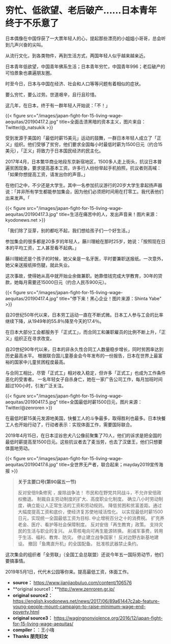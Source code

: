 # 穷忙、低欲望、老后破产......日本青年终于不乐意了


日本偶像在中国俘获了一大票年轻人的心，提起那些漂亮的小姐姐小哥哥，总会听到几声兴奋的尖叫。

从流行文化，到各类物件，再到生活方式，两国年轻人似乎越来越亲近。

日本青年低欲望，中国青年佛系生活；日本青年穷忙，中国青年996；老后破产的可怕景象也袭遍朋友圈。

时至今日，日本与中国在经济、社会和人口等等问题有着相似的症状。

要么穷忙，要么过劳。世道艰辛，且行且珍惜。

这几年，在日本，终于有一群年轻人开始说：「不！」

{{< figure src="/images/japan-fight-for-15-living-wage-aequitas/20190417.2.jpg" title=全面击溃黑暗的资本主义，图片来自：Twitter/@_natsukik >}}

受到发源于美国的「最低时薪15美元」运动的鼓舞，一群日本年轻人成立了「正义」组织。他们受够了贫穷，他们要求全国每小时最低时薪为1500日元（约合15美元），「正义」将致力于日本国民经济的民主化。

2017年4月，日本繁华商业地段东京新宿地区，1500多人走上街头，抗议日本普遍贫困现象，要求提高基本工资。许多行人纷纷举起手机拍照，抗议者则高喊：「如果你想提高工资，请发出你的声音。」

在他们之中，不少还是大学生。其中一名参加抗议游行的20岁大学生拿起扬声器说：「并非所有学生都能参加集会，因为他们必须把时间用在打零工。我代表他们出来发声。「

{{< figure src="/images/japan-fight-for-15-living-wage-aequitas/20190417.3.jpg" title=生活在痛苦中的人，发出声音来！图片来源：kyodonews.net >}}

「我们除了豆芽，别的都吃不起，我们想给孩子们一个好生活。」

参加集会的很多都是20多岁的年轻人，藤川理絵在那时25岁，她说：「按照现在日本的平均工资，工人甚至看不起病。」

藤川理絵还是个孩子的时候，她父亲是一名牙医，平时要兼职送报纸。一次意外，她父亲送报纸摔伤腿，就此失业。

这次事故，使得她从高中就开始业余做兼职。她靠借钱完成大学教育，30年的贷款，她每月需要还15000日元（约合人民币900元）。

{{< figure src="/images/japan-fight-for-15-living-wage-aequitas/20190417.4.jpg" title="停下来！黑心企业！图片来源：Shinta Yabe" >}}

自20世纪50年代以来，日本劳工运动一直在不断式微。日本工人参与工会的比率继续下降，从1949年的55.8％降至今天的17.4％。

在日本大部分工会都服务于「正式工」，而合同工和兼职雇员的比例不断上升，「正义」组织正在寻求改变。

自20世纪90年代以来，日本的非永久性合同工人数量稳步增长，同时贫困率达到历史最高水平。 根据联合国儿童基金会今年发布的一份报告，日本在世界上最富裕的国家中儿童贫困程度最高。

与合同工相比，尽管「正式工」相对收入稳定，但许多「正式工」也成为工作条件恶化的受害者。 一名年轻女子自杀身亡，她在一家广告公司工作，每月加班时间超过100小时，引发广泛关注。 

{{< figure src="/images/japan-fight-for-15-living-wage-aequitas/20190417.5.jpg" title=全国最低时薪1500日元，图片来源：Twitter/@zenroren >}}

在最低时薪15美元发源地美国，快餐工人的斗争最多，取得胜利也最多。日本快餐工人也开始行动了，行动者表示：实现体面工作，需要国际联合。

2019年4月15日，在日本涩谷忠犬八公像前聚集了70人，他们的诉求是把全国的最低时薪提高至1500日元。这些抗议者去了麦当劳，也去了汉堡王，他们只想要体面地劳动。

{{< figure src="/images/japan-fight-for-15-living-wage-aequitas/20190417.6.jpg" title=全世界无产者，联合起来；mayday2019宣传海报 >}}

>**关于主要口号(第90届五一节)**
>
>反对安倍9条修宪 ，废除战争法！
>市民和在野党共同战斗，不允许安倍政权撤退。
>制裁自主劳动制度的扩大、高度职业化制度。
>确立八小时劳动制度，确立能让人正常生活的工资和劳动规则。
>降低贫困和贫富差距。通过大幅度提高工资和底价，使经济复苏使地域活性化。
>以实现最低时薪1500日元，实现统一全国最低工资为目标.
>中止增税百分之十的消费税。
>扩充养老金、医疗、看护等社会保障制度。
>反对安倍「再生教育」政策。
>支持灾民的生活与职业的复兴。
>从零核电向可再生能源转换。
>削减军事费，转用于生活、福利、教育、防灾。
>停止建立战争国家！
>反对边野古新基地建设。
>撤回「鱼鹰直升机」的全国配备。
>批准核武器禁止条约。

这次集会的组织者「全劳联」（全国工会总联盟）还说今年五一国际劳动节，他们要搞事情。

2019年5月1日，代代木公园等你来。提高最低工资，体面工作。

* **source：** https://www.jianjiaobuluo.com/content/106576
* **original source1：**http://www.zenroren.gr.jp/
* **original source2：**
https://english.kyodonews.net/news/2017/06/89a61447c2ab-feature-young-people-mount-campaign-to-raise-minimum-wage-end-poverty.html
* **original source3：**
https://wagingnonviolence.org/2016/12/japan-fight-for-15-living-wage-aequitas/
* **compiler：**：王小嗨
* **Thanks 朋克妇女**
